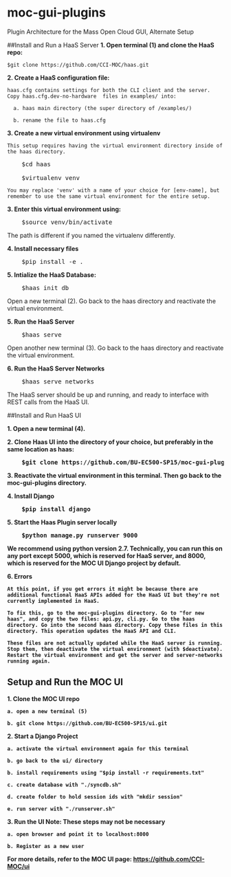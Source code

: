 # moc-gui-plugins
Plugin Architecture for the Mass Open Cloud GUI, Alternate Setup


##Install and Run a HaaS Server
<b>1. Open terminal (1) and clone the HaaS repo:</b>

    $git clone https://github.com/CCI-MOC/haas.git

<b>2. Create a HaaS configuration file:</b>

    haas.cfg contains settings for both the CLI client and the server. 
    Copy haas.cfg.dev-no-hardware  files in examples/ into:
    
      a. haas main directory (the super directory of /examples/)

      b. rename the file to haas.cfg


<b>3. Create a new virtual environment using virtualenv</b>

    This setup requires having the virtual environment directory inside of the haas directory.

<pre>
    $cd haas

    $virtualenv venv
</pre>
    You may replace 'venv' with a name of your choice for [env-name], but remember to use the same virtual environment for the entire setup.

<b>3. Enter this virtual environment using:</b>
<pre>
    $source venv/bin/activate
</pre>
The path is different if you named the virtualenv differently.

<b>4. Install necessary files</b>
    
<pre>
    $pip install -e .
</pre>

<b>5. Intialize the HaaS Database:</b>
    
<pre>
    $haas init_db 
</pre>

Open a new terminal (2). Go back to the haas directory and reactivate the virtual environment.

<b>5. Run the HaaS Server</b>
<pre>
    $haas serve
</pre>

Open another new terminal (3). Go back to the haas directory and reactivate the virtual environment.

<b>6. Run the HaaS Server Networks</b>
<pre>
    $haas serve_networks
</pre>

The HaaS server should be up and running, and ready to interface with REST calls from the HaaS UI.

##Install and Run HaaS UI

<b>1. Open a new terminal (4).

<b>2. Clone Haas UI into the directory of your choice, but preferably in the same location as haas: </b>
<pre>
    $git clone https://github.com/BU-EC500-SP15/moc-gui-plugins.git
</pre>

<b>3. Reactivate the virtual environment in this terminal. Then go back to the moc-gui-plugins directory.

</b>

<b>4. Install Django </b>
<pre>
    $pip install django
</pre>

<b>5. Start the Haas Plugin server locally</b>
<pre>
    $python manage.py runserver 9000
</pre>
We recommend using python version 2.7. Technically, you can run this on any port except 5000, which is reserved for HaaS server, and 8000, which is reserved for the MOC UI Django project by default.

<b>6. Errors </b>

    At this point, if you get errors it might be because there are additional functional HaaS APIs added for the HaaS UI but they're not currently implemented in HaaS. 

    To fix this, go to the moc-gui-plugins directory. Go to "for new haas", and copy the two files: api.py, cli.py. Go to the haas directory. Go into the second haas directory. Copy these files in this directory. This operation updates the HaaS API and CLI.

    These files are not actually updated while the HaaS server is running. Stop them, then deactivate the virtual environment (with $deactivate). Restart the virtual environment and get the server and server-networks running again.

## Setup and Run the MOC UI

<b>1. Clone the MOC UI repo </b>
    
    a. open a new terminal (5)

    b. git clone https://github.com/BU-EC500-SP15/ui.git

<b>2. Start a Django Project </b>

    a. activate the virtual environment again for this terminal

    b. go back to the ui/ directory
    
    b. install requirements using "$pip install -r requirements.txt"
    
    c. create database with "./syncdb.sh"

    d. create folder to hold session ids with "mkdir session"

    e. run server with "./runserver.sh"
    
<b> 3. Run the UI </b>
    Note: These steps may not be necessary

    a. open browser and point it to localhost:8000

    b. Register as a new user
    
<b> For more details, refer to the MOC UI page: https://github.com/CCI-MOC/ui</b>
